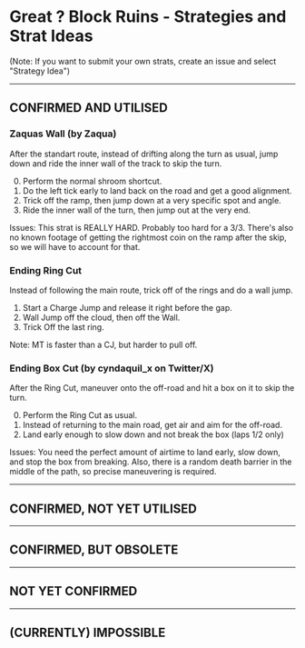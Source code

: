# Great ? Block Ruins - Strategies and Strat Ideas

(Note: If you want to submit your own strats, create an issue and select "Strategy Idea")

---
## CONFIRMED AND UTILISED
### Zaquas Wall (by Zaqua)
After the standart route, instead of drifting along the turn as usual, jump down and ride the inner wall of the track to skip the turn.

0. Perform the normal shroom shortcut.
1. Do the left tick early to land back on the road and get a good alignment.
2. Trick off the ramp, then jump down at a very specific spot and angle.
3. Ride the inner wall of the turn, then jump out at the very end.

Issues: This strat is REALLY HARD. Probably too hard for a 3/3. There's also no known footage of getting the rightmost coin on the ramp after the skip, so we will have to account for that.



### Ending Ring Cut
Instead of following the main route, trick off of the rings and do a wall jump.

1. Start a Charge Jump and release it right before the gap.
2. Wall Jump off the cloud, then off the Wall.
3. Trick Off the last ring.

Note: MT is faster than a CJ, but harder to pull off.



### Ending Box Cut (by cyndaquil_x on Twitter/X)
After the Ring Cut, maneuver onto the off-road and hit a box on it to skip the turn.

0. Perform the Ring Cut as usual.
1. Instead of returning to the main road, get air and aim for the off-road. 
2. Land early enough to slow down and not break the box (laps 1/2 only)

Issues: You need the perfect amount of airtime to land early, slow down, and stop the box from breaking. Also, there is a random death barrier in the middle of the path, so precise maneuvering is required.

---
## CONFIRMED, NOT YET UTILISED

---
## CONFIRMED, BUT OBSOLETE

---
## NOT YET CONFIRMED

---
## (CURRENTLY) IMPOSSIBLE